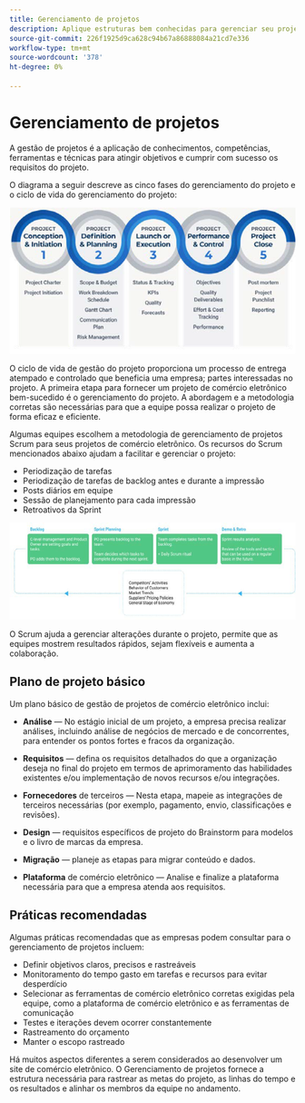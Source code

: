 ```yaml
---
title: Gerenciamento de projetos
description: Aplique estruturas bem conhecidas para gerenciar seu projeto de comércio eletrônico.
source-git-commit: 226f1925d9ca628c94b67a86888084a21cd7e336
workflow-type: tm+mt
source-wordcount: '378'
ht-degree: 0%

---
```



# Gerenciamento de projetos

A gestão de projetos é a aplicação de conhecimentos, competências, ferramentas e técnicas para atingir objetivos e cumprir com sucesso os requisitos do projeto.

O diagrama a seguir descreve as cinco fases do gerenciamento do projeto e o ciclo de vida do gerenciamento do projeto:

![Diagrama de ciclo de vida do gerenciamento de projetos](../../assets/playbooks/project-management-lifecycle.png)

O ciclo de vida de gestão do projeto proporciona um processo de entrega atempado e controlado que beneficia uma empresa; partes interessadas no projeto. A primeira etapa para fornecer um projeto de comércio eletrônico bem-sucedido é o gerenciamento do projeto. A abordagem e a metodologia corretas são necessárias para que a equipe possa realizar o projeto de forma eficaz e eficiente.


Algumas equipes escolhem a metodologia de gerenciamento de projetos Scrum para seus projetos de comércio eletrônico. Os recursos do Scrum mencionados abaixo ajudam a facilitar e gerenciar o projeto:

- Periodização de tarefas
- Periodização de tarefas de backlog antes e durante a impressão
- Posts diários em equipe
- Sessão de planejamento para cada impressão
- Retroativos da Sprint

![Diagrama de ciclo de vida ágil do crum](../../assets/playbooks/scrum-lifecycle.png)

O Scrum ajuda a gerenciar alterações durante o projeto, permite que as equipes mostrem resultados rápidos, sejam flexíveis e aumenta a colaboração.

## Plano de projeto básico

Um plano básico de gestão de projetos de comércio eletrônico inclui:

- **Análise** — No estágio inicial de um projeto, a empresa precisa realizar análises, incluindo análise de negócios de mercado e de concorrentes, para entender os pontos fortes e fracos da organização.

- **Requisitos** — defina os requisitos detalhados do que a organização deseja no final do projeto em termos de aprimoramento das habilidades existentes e/ou implementação de novos recursos e/ou integrações.

- **Fornecedores** de terceiros — Nesta etapa, mapeie as integrações de terceiros necessárias (por exemplo, pagamento, envio, classificações e revisões).

- **Design** — requisitos específicos de projeto do Brainstorm para modelos e o livro de marcas da empresa.

- **Migração** — planeje as etapas para migrar conteúdo e dados.

- **Plataforma** de comércio eletrônico — Analise e finalize a plataforma necessária para que a empresa atenda aos requisitos.

## Práticas recomendadas

Algumas práticas recomendadas que as empresas podem consultar para o gerenciamento de projetos incluem:

- Definir objetivos claros, precisos e rastreáveis
- Monitoramento do tempo gasto em tarefas e recursos para evitar desperdício
- Selecionar as ferramentas de comércio eletrônico corretas exigidas pela equipe, como a plataforma de comércio eletrônico e as ferramentas de comunicação
- Testes e iterações devem ocorrer constantemente
- Rastreamento do orçamento
- Manter o escopo rastreado

Há muitos aspectos diferentes a serem considerados ao desenvolver um site de comércio eletrônico. O Gerenciamento de projetos fornece a estrutura necessária para rastrear as metas do projeto, as linhas do tempo e os resultados e alinhar os membros da equipe no andamento.
